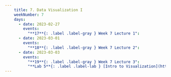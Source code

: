 ```yaml
---
    title: 7. Data Visualization I
    weekNumber: 7
    days:
      - date: 2023-02-27
        events:
          "**17**{: .label .label-gray } Week 7 Lecture 1":
      - date: 2023-03-01
        events:
          "**18**{: .label .label-gray } Week 7 Lecture 2":
      - date: 2023-03-03
        events:
          "**19**{: .label .label-gray } Week 7 Lecture 3":
          "**Lab 5**{: .label .label-lab } [Intro to Visualization](https://datahub.berkeley.edu/)":         
---
```


